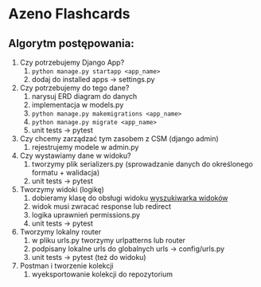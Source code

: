 # Azeno Flashcards

## Algorytm postępowania:

1. Czy potrzebujemy Django App?
   1. `python manage.py startapp <app_name>`
   2. dodaj do installed apps -> settings.py
2. Czy potrzebujemy do tego dane?
   1. narysuj ERD diagram do danych
   2. implementacja w models.py
   3. `python manage.py makemigrations <app_name>`
   4. `python manage.py migrate <app_name>`
   5. unit tests -> pytest
3. Czy chcemy zarządzać tym zasobem z CSM (django admin)
   1. rejestrujemy modele w admin.py
4. Czy wystawiamy dane w widoku?
   1. tworzymy plik serializers.py (sprowadzanie danych do określonego formatu + walidacja)
   2. unit tests -> pytest
5. Tworzymy widoki (logikę)
   1. dobieramy klasę do obsługi widoku [wyszukiwarka widoków](https://www.cdrf.co)
   2. widok musi zwracać response lub redirect
   3. logika uprawnień permissions.py
   4. unit tests -> pytest
6. Tworzymy lokalny router
   1. w pliku urls.py tworzymy urlpatterns lub router
   2. podpisany lokalne urls do globalnych urls -> config/urls.py
   3. unit tests -> pytest (też do widoku)
7. Postman i tworzenie kolekcji
   1. wyeksportowanie kolekcji do repozytorium